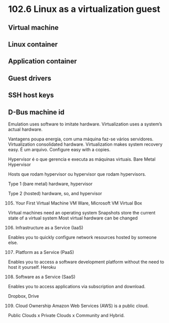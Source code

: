 # 102.6 Linux as a virtualization guest

## Virtual machine
## Linux container
## Application container
## Guest drivers
## SSH host keys
## D-Bus machine id


Emulation uses software to imitate hardware.
Virtualization uses a system’s actual hardware.

Vantagens
poupa energia, com uma máquina faz-se vários servidores.
Virtualization consolidated hardware.
Virtualization makes system recovery easy. É um arquivo.
Configure easy with a copies.

Hypervisor é o que gerencia e executa as máquinas virtuais.
Bare Metal Hypervisor

Hosts que rodam hypervisor ou hypervisor que rodam hypervisors.

Type 1 (bare metal)
hardware, hypervisor

Type 2 (hosted)
hardware, so, and hypervisor


105. Your First Virtual Machine
VM Ware, Microsoft VM Virtual Box

Virtual machines need an operating system
Snapshots store the current state of a virtual system
Most virtual hardware can be changed

106. Infrastructure as a Service (IaaS)

Enables you to quickly configure network resources hosted by someone else.

107. Platform as a Service (PaaS)

Enables you to access a software development platform without the need to host it yourself.
Heroku

108. Software as a Service (SaaS)

Enables you to access applications via subscription and download.

Dropbox, Drive

109. Cloud Ownership
Amazon Web Services (AWS) is a public cloud.

Public Clouds x Private Clouds x Community and Hybrid.
